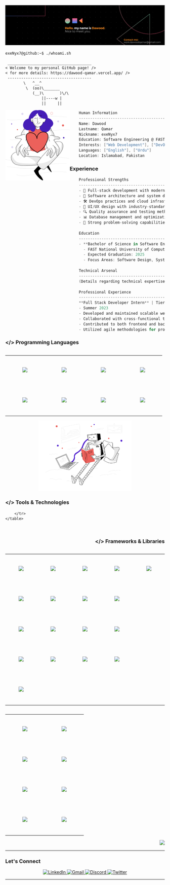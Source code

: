 <div align="center">
    <img src="./resources/Banner.png" alt="Header" />
</div>




```console
exeNyx7@github:~$ ./whoami.sh
```
```
 _____________________________________
< Welcome to my personal GitHub page! />
< for more details: https://dawood-qamar.vercel.app/ />
 ------------------------------------- 
        \   ^__^
         \  (oo)\_______
            (__)\       )\/\
                ||----w |
                ||     ||
```
<img align="left" src="./resources/svg/givingback.svg" height="222px"/>

```csharp
    Human Information
    ------------------------------------------
    Name: Dawood
    Lastname: Qamar
    Nickname: exeNyx7
    Education: Software Engineering @ FAST-NUCES
    Interests: ["Web Development"], ["DevOps"], ["System Design"], ["AI/ML"]
    Languages: ["English"], ["Urdu"]
    Location: Islamabad, Pakistan
```





### Experience

```csharp
    Professional Strengths
    ------------------------------------------
    - 🚀 Full-stack development with modern technologies
    - 🔧 Software architecture and system design
    - 🛠️ DevOps practices and cloud infrastructure
    - 🎨 UI/UX design with industry-standard tools
    - 🔍 Quality assurance and testing methodologies
    - 📊 Database management and optimization
    - 🎯 Strong problem-solving capabilities

    Education
    ------------------------------------------
    - **Bachelor of Science in Software Engineering**
      - FAST National University of Computer and Emerging Sciences, Islamabad
      - Expected Graduation: 2025
      - Focus Areas: Software Design, Systems Architecture, Cloud Computing

    Technical Arsenal
    ------------------------------------------
    (Details regarding technical expertise)

    Professional Experience
    ------------------------------------------
    **Full Stack Developer Intern** | Tier5 Solutions
    - Summer 2023
    - Developed and maintained scalable web applications using modern JavaScript frameworks
    - Collaborated with cross-functional teams to implement robust solutions
    - Contributed to both frontend and backend development lifecycles
    - Utilized agile methodologies for project delivery

```


<h3 align="left">&lt;/&gt; Programming Languages</h3>

<div align="center">
    <table align="left">
        <tr>
            <td align="center" width="110" height="90">
                <img src="https://cdn.jsdelivr.net/gh/devicons/devicon/icons/javascript/javascript-original.svg" width="50px"/>
                <br />
            </td>
            <td align="center" width="110" height="90">
                <img src="https://cdn.jsdelivr.net/gh/devicons/devicon/icons/typescript/typescript-original.svg" width="50px"/>
                <br />
            </td>
            <td align="center" width="110" height="90">
                <img src="https://cdn.jsdelivr.net/gh/devicons/devicon/icons/html5/html5-original.svg" width="50px"/>
                <br />
            </td>
            <td align="center" width="110" height="90">
                <img src="https://cdn.jsdelivr.net/gh/devicons/devicon/icons/css3/css3-original.svg" width="50px"/>
                <br />
            </td>
        </tr>
        <tr>
            <td align="center" width="110" height="90">
                <img src="https://cdn.jsdelivr.net/gh/devicons/devicon/icons/c/c-original.svg" width="50px"/>
                <br />
            </td>
            <td align="center" width="110" height="90">
                <img src="https://cdn.jsdelivr.net/gh/devicons/devicon/icons/cplusplus/cplusplus-original.svg" width="50px"/>
                <br />
            </td>
            <td align="center" width="110" height="90">
                <img src="https://cdn.jsdelivr.net/gh/devicons/devicon/icons/csharp/csharp-original.svg" width="50px"/>
                <br />
            </td>
            <td align="center" width="110" height="90">
                <img src="https://cdn.jsdelivr.net/gh/devicons/devicon/icons/java/java-original.svg" width="50px"/>
                <br />
            </td>
        </tr>
    </table>
    <br />
    <img src="./resources/svg/artificialintelligence.svg" height="222px"/>
    <br />
</div>




<h3 align="left">&lt;/&gt; Tools & Technologies</h3> 
<div align="left">
    <table align="left">
        <tr>
            <td align="center" width="110" height="90">
                <img src="https://cdn.jsdelivr.net/gh/devicons/devicon/icons/vscode/vscode-original.svg" width="50px"/>
            </td>
            <td align="center" width="110" height="90">
                <img src="https://cdn.jsdelivr.net/gh/devicons/devicon/icons/visualstudio/visualstudio-plain.svg" width="50px"/>
            </td>
            <td align="center" width="110" height="90">
                <img src="https://cdn.jsdelivr.net/gh/devicons/devicon/icons/figma/figma-original.svg" width="50px"/>
            </td>
            <td align="center" width="110" height="90">
                <img src="https://cdn.jsdelivr.net/gh/devicons/devicon/icons/git/git-original.svg" width="50px"/>
            </td>
            <td align="center" width="110" height="90">
                <img src="https://cdn.jsdelivr.net/gh/devicons/devicon/icons/postman/postman-original.svg" width="50px"/>
            </td>
        </tr>
        <tr>
            <td align="center" width="110" height="90">
                <img src="https://cdn.jsdelivr.net/gh/devicons/devicon/icons/mongodb/mongodb-original.svg" width="50px"/>
            </td>
            <td align="center" width="110" height="90">
                <img src="https://cdn.jsdelivr.net/gh/devicons/devicon/icons/mysql/mysql-original.svg" width="50px"/>
            </td>
            <td align="center" width="110" height="90">
                <img src="https://cdn.jsdelivr.net/gh/devicons/devicon/icons/microsoftsqlserver/microsoftsqlserver-plain.svg" width="50px"/>
            </td>
            <td align="center" width="110" height="90">
                <img src="https://cdn.jsdelivr.net/gh/devicons/devicon/icons/oracle/oracle-original.svg" width="50px"/>
            </td>
        </tr>
        <tr>
            <td align="center" width="110" height="90">
                <img src="https://cdn.jsdelivr.net/gh/devicons/devicon/icons/jest/jest-plain.svg" width="50px"/>
            </td>
            <td align="center" width="110" height="90">
                <img src="https://cdn.jsdelivr.net/gh/devicons/devicon/icons/selenium/selenium-original.svg" width="50px"/>
            </td>
            <td align="center" width="110" height="90">
                <img src="https://cdn.jsdelivr.net/gh/devicons/devicon/icons/docker/docker-original.svg" width="50px"/>
            </td>
            <td align="center" width="110" height="90">
                <img src="https://cdn.jsdelivr.net/gh/devicons/devicon/icons/kubernetes/kubernetes-plain.svg" width="50px"/>
            </td>
        </tr>
        <tr>
            <td align="center" width="110" height="90">
                <img src="https://cdn.jsdelivr.net/gh/devicons/devicon/icons/firebase/firebase-plain.svg" width="50px"/>
            </td>
            <td align="center" width="110" height="90">
                <img src="https://cdn.jsdelivr.net/gh/devicons/devicon/icons/azure/azure-original.svg" width="50px"/>
            </td>
            <td align="center" width="110" height="90">
                <img src="https://skillicons.dev/icons?i=aws" width="50px"/>
            </td>
            <td align="center" width="110" height="90">
                <img src="https://cdn.jsdelivr.net/gh/devicons/devicon/icons/terraform/terraform-original.svg" width="50px"/>
            </td>
        </tr>
        <tr>
            <td align="center" width="110" height="90">
                <img src="https://cdn.simpleicons.org/jenkins/D24939" width="50px"/>
            </td>

        </tr>
    </table>
</div>
<br />

<h3 align="right">&lt;/&gt; Frameworks & Libraries</h3>
<div align="right">
    <table align="right">
        <tr>
            <td align="center" width="110" height="90">
                <img src="https://cdn.jsdelivr.net/gh/devicons/devicon/icons/nodejs/nodejs-original.svg" width="50px"/>
            </td>
            <td align="center" width="110" height="90">
                <img src="https://cdn.jsdelivr.net/gh/devicons/devicon/icons/express/express-original.svg" width="50px"/>
            </td>
        </tr>
        <tr>    
        </tr>
            <td align="center" width="110" height="90">
                <img src="https://cdn.jsdelivr.net/gh/devicons/devicon/icons/nextjs/nextjs-original.svg" width="50px"/>
            </td>
            <td align="center" width="110" height="90">
                <img src="https://cdn.jsdelivr.net/gh/devicons/devicon/icons/nestjs/nestjs-original.svg" width="50px"/>
            </td>
        <tr>
            </tr>
            <td align="center" width="110" height="90">
                <img src="https://cdn.jsdelivr.net/gh/devicons/devicon/icons/materialui/materialui-original.svg" width="50px"/>
            </td>
            <td align="center" width="110" height="90">
                <img src="https://cdn.jsdelivr.net/gh/devicons/devicon/icons/react/react-original.svg" width="50px"/>
            </td>
            <tr>
            <td align="center" width="110" height="90">
                <img src="https://cdn.jsdelivr.net/gh/devicons/devicon/icons/spring/spring-original.svg" width="50px"/>
            </td>
            <td align="center" width="110" height="90">
                <img src="https://cdn.jsdelivr.net/gh/devicons/devicon/icons/dot-net/dot-net-original.svg" width="50px"/>
            </td>
        </tr>
    </table>
</div>


<div align="right">
    <img src="https://github-profile-summary-cards.vercel.app/api/cards/profile-details?username=exeNyx7&theme=nord_dark" />
</div>

---

### Let's Connect

<div align="center">
    <a href="https://www.linkedin.com/in/dawood-qamar/" target="_blank">
        <img src="https://img.shields.io/badge/LinkedIn-0077B5?style=for-the-badge&logo=linkedin&logoColor=white" alt="LinkedIn" />
    </a>
    <a href="mailto:work.dawoodqamar@gmail.com">
        <img src="https://img.shields.io/badge/Gmail-D14836?style=for-the-badge&logo=gmail&logoColor=white" alt="Gmail" />
    </a>
    <a href="https://discordapp.com/users/432108089106235392" target="_blank">
        <img src="https://img.shields.io/badge/Discord-7289DA?style=for-the-badge&logo=discord&logoColor=white" alt="Discord" />
    </a>
    <a href="https://twitter.com/dawood_qamar" target="_blank">
        <img src="https://img.shields.io/badge/Twitter-1DA1F2?style=for-the-badge&logo=twitter&logoColor=white" alt="Twitter" />
    </a>
</div>

---

